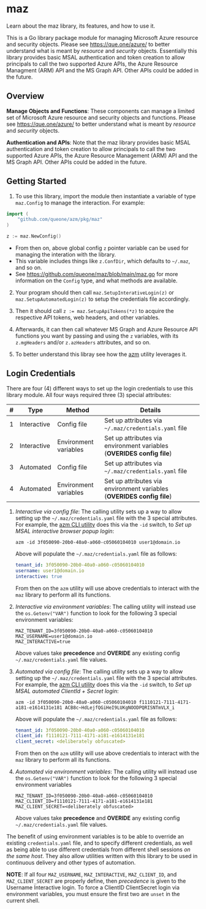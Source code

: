 # maz
Learn about the maz library, its features, and how to use it.

This is a Go library package module for managing Microsoft Azure resource and security objects. Please see <https://que.one/azure/> to better understand what is meant by *resource* and *security* objects. Essentially this library provides basic MSAL authentication and token creation to allow principals to call the two supported Azure APIs, the Azure Resource Managment (ARM) API and the MS Graph API. Other APIs could be added in the future.

## Overview
**Manage Objects and Functions**:
These components can manage a limited set of Microsoft Azure resource and security objects and functions. Please see https://que.one/azure/ to better understand what is meant by *resource* and *security* objects.

**Authentication and APIs**:
Note that the maz library provides basic MSAL authentication and token creation to allow principals to call the two supported Azure APIs, the Azure Resource Management (ARM) API and the MS Graph API. Other APIs could be added in the future.

## Getting Started
1. To use this library, import the module then instantiate a variable of type `maz.Config` to manage the interaction. For example: 

```go
import (
    "github.com/queone/azm/pkg/maz"
)

z := maz.NewConfig()
```

- From then on, above global config `z` pointer variable can be used for managing the interation with the library.
- This variable includes things like `z.ConfDir`, which defaults to `~/.maz`, and so on.
- See <https://github.com/queone/maz/blob/main/maz.go> for more information on the `Config` type, and what methods are available.

2. Your program should then call `maz.SetupInterativeLogin(z)` or `maz.SetupAutomatedLogin(z)` to setup the credentials file accordingly.

3. Then it should call `z := maz.SetupApiTokens(*z)` to acquire the respective API tokens, web headers, and other variables.

4. Afterwards, it can then call whatever MS Graph and Azure Resource API functions you want by passing and using the `z` variables, with its `z.mgHeaders` and/or `z.azHeaders` attributes, and so on.

5. To better understand this libray see how the [azm](https://github.com/queone/azm/cmd/azm/README.md) utility leverages it.


## Login Credentials

There are four (4) different ways to set up the login credentials to use this library module. All four ways required three (3) special attributes:

|#|Type|Method|Details|
|-|-|-|-|
|1|Interactive|Config file|Set up attributes via `~/.maz/credentials.yaml` file|
|2|Interactive|Environment variables|Set up attributes via environment variables (**OVERIDES config file**)|
|3|Automated|Config file|Set up attributes via `~/.maz/credentials.yaml` file|
|4|Automated|Environment variables|Set up attributes via environment variables (**OVERIDES config file**)|

1. *Interactive via config file*: The calling utility sets up a way to allow setting up the `~/.maz/credentials.yaml` file with
   the 3 special attributes. For example, the [azm CLI utility](https://github.com/queone/azm) does this via the `-id`
   switch, to _Set up MSAL interactive browser popup login_:
   ```
   azm -id 3f050090-20b0-40a0-a060-c05060104010 user1@domain.io
   ```
   Above will populate the `~/.maz/credentials.yaml` file as follows:
   ```yaml
   tenant_id: 3f050090-20b0-40a0-a060-c05060104010
   username: user1@domain.io
   interactive: true
   ```
   From then on the `azm` utility will use above credentials to interact with the `maz` library to perform all its functions.

2. *Interactive via environment variables*: The calling utility will instead use the `os.Getenv("VAR")` function to look for
   the following 3 special environment variables:
   ```bsh
   MAZ_TENANT_ID=3f050090-20b0-40a0-a060-c05060104010
   MAZ_USERNAME=user1@domain.io
   MAZ_INTERACTIVE=true
   ```
   Above values take **precedence** and **OVERIDE** any existing config `~/.maz/credentials.yaml` file values. 

3. *Automated via config file*: The calling utility sets up a way to allow setting up the `~/.maz/credentials.yaml` file with
   the 3 special attributes. For example, the [azm CLI utility](https://github.com/queone/azm) does this via the `-id`
   switch, to _Set up MSAL automated ClientId + Secret login_:
   ```
   azm -id 3f050090-20b0-40a0-a060-c05060104010 f1110121-7111-4171-a181-e1614131e181 ACB8c~HdLejfQGiHeI9LUKgNOODPQRISNTmVLX_i
   ```
   Above will populate the `~/.maz/credentials.yaml` file as follows:
   ```yaml
   tenant_id: 3f050090-20b0-40a0-a060-c05060104010
   client_id: f1110121-7111-4171-a181-e1614131e181
   client_secret: <deliberately obfuscated>
   ```
   From then on the `azm` utility will use above credentials to interact with the `maz` library to perform all its functions.

4. *Automated via environment variables*: The calling utility will instead use the `os.Getenv("VAR")` function to look for
   the following 3 special environment variables
   ```bsh
   MAZ_TENANT_ID=3f050090-20b0-40a0-a060-c05060104010
   MAZ_CLIENT_ID=f1110121-7111-4171-a181-e1614131e181
   MAZ_CLIENT_SECRET=<deliberately obfuscated>
   ```
   Above values take **precedence** and **OVERIDE** any existing config `~/.maz/credentials.yaml` file values. 

The benefit of using environment variables is to be able to override an existing `credentials.yaml` file, and to specify different credentials, as well as being able to use different credentials from different shell sessions _on the same host_. They also allow utilities written with this library to be used in continuous delivery and other types of automation.

**NOTE**: If all four `MAZ_USERNAME`, `MAZ_INTERACTIVE`, `MAZ_CLIENT_ID`, and `MAZ_CLIENT_SECRET` are properly define, then _precedence_ is given to the Username Interactive login. To force a ClientID ClientSecret login via environment variables, you must ensure the first two are `unset` in the current shell.

